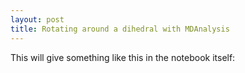 ```yaml
---
layout: post
title: Rotating around a dihedral with MDAnalysis
---
```


This will give something like this in the notebook itself:

<script src="{{site.js}}/build/ngl.embedded.min.js">
</script>

<script>

  if( !Detector.webgl ) Detector.addGetWebGLMessage();

  NGL.mainScriptFilePath = "{{site.js}}/build/ngl.embedded.min.js";

  function onInit(){
	  var stage = new NGL.Stage( "viewport" );
	  stage.loadFile( "{{site.data}}/out.xtc", { defaultRepresentation: true } );
	  stage.setTheme( "light" )
  
      window.addEventListener( "resize", function( event ){
         stage.handleResize();
      }, false );
      
      stage.viewer.container.addEventListener( "dblclick", function(){
         stage.toggleFullscreen();
      } );
  }

  document.addEventListener( "DOMContentLoaded", function() {
	  NGL.init( onInit );
  } );

</script>

<div id="viewport" style="max-width:100%; height:400px;"></div>


